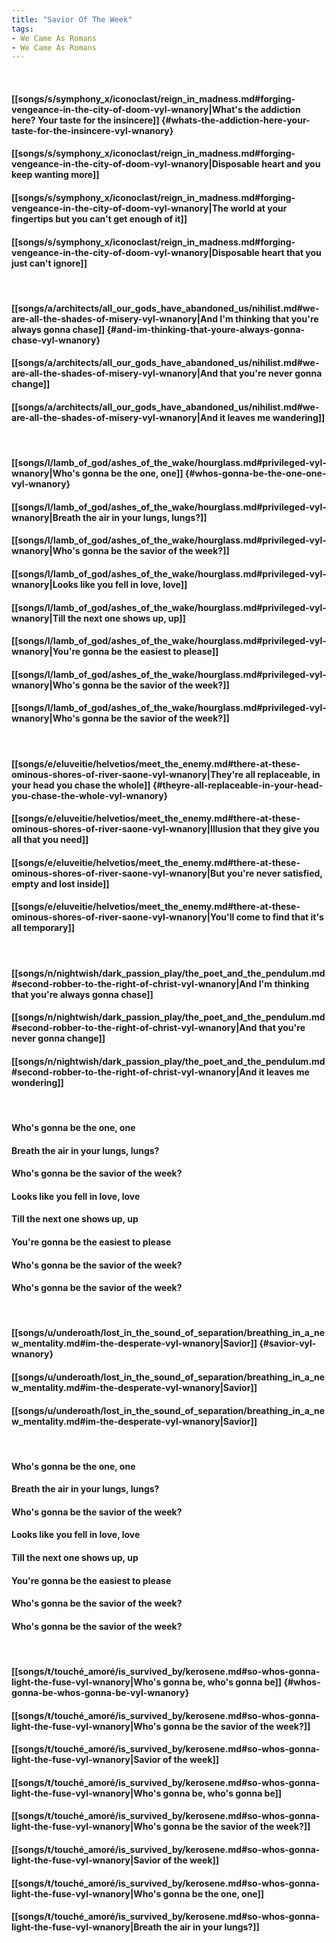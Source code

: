 ```yaml
---
title: "Savior Of The Week"
tags:
- We Came As Romans
- We Came As Romans
---
```

&nbsp;
#### [[songs/s/symphony_x/iconoclast/reign_in_madness.md#forging-vengeance-in-the-city-of-doom-vyl-wnanory|What's the addiction here? Your taste for the insincere]] {#whats-the-addiction-here-your-taste-for-the-insincere-vyl-wnanory}
#### [[songs/s/symphony_x/iconoclast/reign_in_madness.md#forging-vengeance-in-the-city-of-doom-vyl-wnanory|Disposable heart and you keep wanting more]]
#### [[songs/s/symphony_x/iconoclast/reign_in_madness.md#forging-vengeance-in-the-city-of-doom-vyl-wnanory|The world at your fingertips but you can't get enough of it]]
#### [[songs/s/symphony_x/iconoclast/reign_in_madness.md#forging-vengeance-in-the-city-of-doom-vyl-wnanory|Disposable heart that you just can't ignore]]
&nbsp;
#### [[songs/a/architects/all_our_gods_have_abandoned_us/nihilist.md#we-are-all-the-shades-of-misery-vyl-wnanory|And I'm thinking that you're always gonna chase]] {#and-im-thinking-that-youre-always-gonna-chase-vyl-wnanory}
#### [[songs/a/architects/all_our_gods_have_abandoned_us/nihilist.md#we-are-all-the-shades-of-misery-vyl-wnanory|And that you're never gonna change]]
#### [[songs/a/architects/all_our_gods_have_abandoned_us/nihilist.md#we-are-all-the-shades-of-misery-vyl-wnanory|And it leaves me wandering]]
&nbsp;
#### [[songs/l/lamb_of_god/ashes_of_the_wake/hourglass.md#privileged-vyl-wnanory|Who's gonna be the one, one]] {#whos-gonna-be-the-one-one-vyl-wnanory}
#### [[songs/l/lamb_of_god/ashes_of_the_wake/hourglass.md#privileged-vyl-wnanory|Breath the air in your lungs, lungs?]]
#### [[songs/l/lamb_of_god/ashes_of_the_wake/hourglass.md#privileged-vyl-wnanory|Who's gonna be the savior of the week?]]
#### [[songs/l/lamb_of_god/ashes_of_the_wake/hourglass.md#privileged-vyl-wnanory|Looks like you fell in love, love]]
#### [[songs/l/lamb_of_god/ashes_of_the_wake/hourglass.md#privileged-vyl-wnanory|Till the next one shows up, up]]
#### [[songs/l/lamb_of_god/ashes_of_the_wake/hourglass.md#privileged-vyl-wnanory|You're gonna be the easiest to please]]
#### [[songs/l/lamb_of_god/ashes_of_the_wake/hourglass.md#privileged-vyl-wnanory|Who's gonna be the savior of the week?]]
#### [[songs/l/lamb_of_god/ashes_of_the_wake/hourglass.md#privileged-vyl-wnanory|Who's gonna be the savior of the week?]]
&nbsp;
#### [[songs/e/eluveitie/helvetios/meet_the_enemy.md#there-at-these-ominous-shores-of-river-saone-vyl-wnanory|They're all replaceable, in your head you chase the whole]] {#theyre-all-replaceable-in-your-head-you-chase-the-whole-vyl-wnanory}
#### [[songs/e/eluveitie/helvetios/meet_the_enemy.md#there-at-these-ominous-shores-of-river-saone-vyl-wnanory|Illusion that they give you all that you need]]
#### [[songs/e/eluveitie/helvetios/meet_the_enemy.md#there-at-these-ominous-shores-of-river-saone-vyl-wnanory|But you're never satisfied, empty and lost inside]]
#### [[songs/e/eluveitie/helvetios/meet_the_enemy.md#there-at-these-ominous-shores-of-river-saone-vyl-wnanory|You'll come to find that it's all temporary]]
&nbsp;
#### [[songs/n/nightwish/dark_passion_play/the_poet_and_the_pendulum.md#second-robber-to-the-right-of-christ-vyl-wnanory|And I'm thinking that you're always gonna chase]]
#### [[songs/n/nightwish/dark_passion_play/the_poet_and_the_pendulum.md#second-robber-to-the-right-of-christ-vyl-wnanory|And that you're never gonna change]]
#### [[songs/n/nightwish/dark_passion_play/the_poet_and_the_pendulum.md#second-robber-to-the-right-of-christ-vyl-wnanory|And it leaves me wondering]]
&nbsp;
#### Who's gonna be the one, one
#### Breath the air in your lungs, lungs?
#### Who's gonna be the savior of the week?
#### Looks like you fell in love, love
#### Till the next one shows up, up
#### You're gonna be the easiest to please
#### Who's gonna be the savior of the week?
#### Who's gonna be the savior of the week?
&nbsp;
#### [[songs/u/underoath/lost_in_the_sound_of_separation/breathing_in_a_new_mentality.md#im-the-desperate-vyl-wnanory|Savior]] {#savior-vyl-wnanory}
#### [[songs/u/underoath/lost_in_the_sound_of_separation/breathing_in_a_new_mentality.md#im-the-desperate-vyl-wnanory|Savior]]
#### [[songs/u/underoath/lost_in_the_sound_of_separation/breathing_in_a_new_mentality.md#im-the-desperate-vyl-wnanory|Savior]]
&nbsp;
#### Who's gonna be the one, one
#### Breath the air in your lungs, lungs?
#### Who's gonna be the savior of the week?
#### Looks like you fell in love, love
#### Till the next one shows up, up
#### You're gonna be the easiest to please
#### Who's gonna be the savior of the week?
#### Who's gonna be the savior of the week?
&nbsp;
#### [[songs/t/touché_amoré/is_survived_by/kerosene.md#so-whos-gonna-light-the-fuse-vyl-wnanory|Who's gonna be, who's gonna be]] {#whos-gonna-be-whos-gonna-be-vyl-wnanory}
#### [[songs/t/touché_amoré/is_survived_by/kerosene.md#so-whos-gonna-light-the-fuse-vyl-wnanory|Who's gonna be the savior of the week?]]
#### [[songs/t/touché_amoré/is_survived_by/kerosene.md#so-whos-gonna-light-the-fuse-vyl-wnanory|Savior of the week]]
#### [[songs/t/touché_amoré/is_survived_by/kerosene.md#so-whos-gonna-light-the-fuse-vyl-wnanory|Who's gonna be, who's gonna be]]
#### [[songs/t/touché_amoré/is_survived_by/kerosene.md#so-whos-gonna-light-the-fuse-vyl-wnanory|Who's gonna be the savior of the week?]]
#### [[songs/t/touché_amoré/is_survived_by/kerosene.md#so-whos-gonna-light-the-fuse-vyl-wnanory|Savior of the week]]
#### [[songs/t/touché_amoré/is_survived_by/kerosene.md#so-whos-gonna-light-the-fuse-vyl-wnanory|Who's gonna be the one, one]]
#### [[songs/t/touché_amoré/is_survived_by/kerosene.md#so-whos-gonna-light-the-fuse-vyl-wnanory|Breath the air in your lungs?]]
